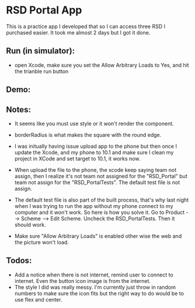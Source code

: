 # RSD Portal App

This is a practice app I developed that so I can access three RSD I purchased easier. It took me almost 2 days but I got it done. 

## Run (in simulator):
- open Xcode, make sure you set the Allow Arbitrary Loads to Yes, and hit the trianble run button

## Demo:

## Notes: 

- It seems like you must use style or it won't render the component.

- borderRadius is what makes the square with the round edge.

- I was initually having issue upload app to the phone but then once I update the Xcode, and my phone to 10.1 and make sure I clean my project in XCode and set target to 10.1, it works now.  

- When upload the file to the phone, the xcode keep saying team not assign, then I realize it's not team not assigned for the "RSD_Portal" but team not assign for the "RSD_PortalTests". The default test file is not assign. 

- The default test file is also part of the built process, that's why last night when I was trying to run the app without my phone connect to my computer and it won't work. So here is how you solve it. Go to Product --> Scheme --> Edit Scheme.
Uncheck the RSD_PortalTests. Then it should work. 

- Make sure "Allow Arbitrary Loads" is enabled other wise the web and the picture won't load. 

## Todos: 

- Add a notice when there is not internet, remind user to connect to internet. Even the button icon image is from the internet. 
- The style I did was really messy. I'm currently just throw in random numbers to make sure the icon fits but the right way to do would be to use flex and center. 
